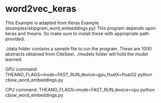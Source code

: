 # word2vec_keras

This Example is adapted from Keras Example (examples/skipgram_word_embeddings.py)
This program depends upon keras and theano. So make sure to install these with appropriate path provided.  

./data folder contains a sample file to run the program. These are 1000 abstracts obtained from CiteSeer.
./models folder will hold the model learned.

GPU command:
        THEANO_FLAGS=mode=FAST_RUN,device=gpu,floatX=float32 python cbow_word_embeddings.py
        
CPU command:
        THEANO_FLAGS=mode=FAST_RUN,device=cpu python cbow_word_embeddings.py
